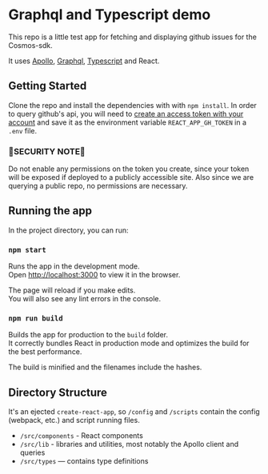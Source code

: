 # Graphql and Typescript demo
This repo is a little test app for fetching and displaying github issues for the Cosmos-sdk. 

It uses [Apollo](https://www.apollographql.com/docs/), [Graphql](https://graphql.org/), [Typescript](https://www.typescriptlang.org/docs) and React.

## Getting Started
Clone the repo and install the dependencies with with `npm install`. In order to query github's api, you will need to [create an access token with your account](https://github.com/settings/tokens) and save it as the environment variable `REACT_APP_GH_TOKEN` in a `.env` file.

### 📯SECURITY NOTE📯 
Do not enable any permissions on the token you create, since your token will be exposed if deployed to a publicly accessible site. Also since we are querying a public repo, no permissions are necessary.

## Running the app

In the project directory, you can run:

### `npm start`

Runs the app in the development mode.\
Open [http://localhost:3000](http://localhost:3000) to view it in the browser.

The page will reload if you make edits.\
You will also see any lint errors in the console.

### `npm run build`

Builds the app for production to the `build` folder.\
It correctly bundles React in production mode and optimizes the build for the best performance.

The build is minified and the filenames include the hashes.

## Directory Structure
It's an ejected `create-react-app`, so `/config` and `/scripts` contain the config (webpack, etc.) and script running files.

- `/src/components` - React components
- `/src/lib` - libraries and utilities, most notably the Apollo client and queries
- `/src/types` — contains type definitions

